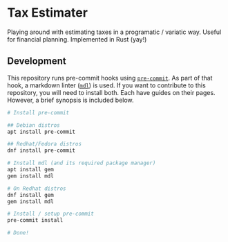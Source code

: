 # Tax Estimater

Playing around with estimating taxes in a programatic / variatic way. Useful
for financial planning. Implemented in Rust (yay!)

## Development

This repository runs pre-commit hooks using
[`pre-commit`](https://pre-commit.com/). As part of that hook, a markdown linter
([`mdl`](https://github.com/markdownlint/markdownlint)) is used. If you want to
contribute to this repository, you will need to install both. Each have guides
on their pages. However, a brief synopsis is included below.

```bash
# Install pre-commit

## Debian distros
apt install pre-commit

## Redhat/Fedora distros
dnf install pre-commit

# Install mdl (and its required package manager)
apt install gem
gem install mdl

# On Redhat distros
dnf install gem
gem install mdl

# Install / setup pre-commit
pre-commit install

# Done!
```
